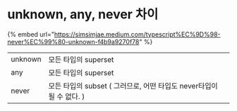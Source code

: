# unknown, any, never 차이

{% embed url="https://simsimjae.medium.com/typescript%EC%9D%98-never%EC%99%80-unknown-f4b9a9270f78" %}



|  |  |
| :--- | :--- |
| unknown | 모든 타입의 superset |
| any | 모든 타입의 superset |
| never | 모든 타입의 subset \( 그러므로, 어떤 타입도 never타입이 될 수 없다. \) |


